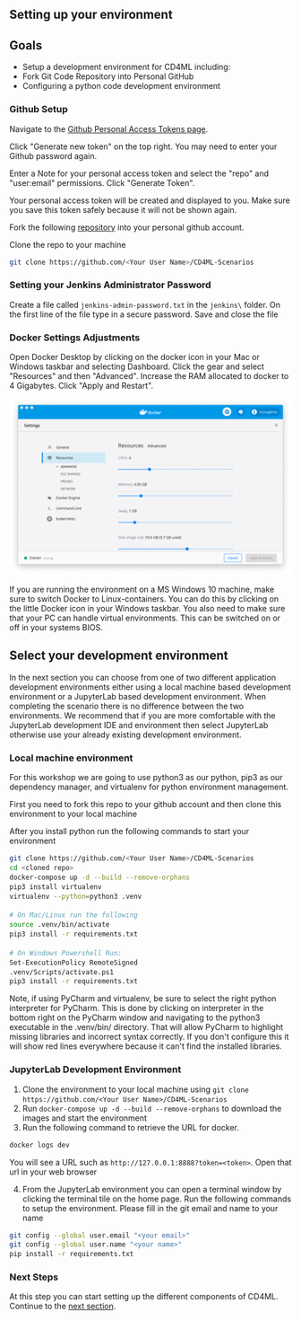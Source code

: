 ## Setting up your environment 

## Goals

* Setup a development environment for CD4ML including:
* Fork Git Code Repository into Personal GitHub
* Configuring a python code development environment

### Github Setup
Navigate to the [Github Personal Access Tokens page](https://github.com/settings/tokens).

Click "Generate new token" on the top right. You may need to enter your Github password again.

Enter a Note for your personal access token and select the "repo" and "user:email" permissions. Click "Generate Token".

Your personal access token will be created and displayed to you. Make sure you save this token safely because it will not be shown again.

Fork the following [repository](https://github.com/ThoughtWorksInc/CD4ML-Scenarios) into your personal github account.

Clone the repo to your machine
```bash
git clone https://github.com/<Your User Name>/CD4ML-Scenarios
```

### Setting your Jenkins Administrator Password
Create a file called `jenkins-admin-password.txt` in the `jenkins\` folder. On the first line of the file type in a secure password. Save and close the file

### Docker Settings Adjustments
Open Docker Desktop by clicking on the docker icon in your Mac or Windows taskbar and selecting Dashboard. Click the gear and select "Resources" and then "Advanced". Increase the RAM allocated to docker to 4 Gigabytes. Click "Apply and Restart".

![DockerSettings](./images/DockerSettings.png)

If you are running the environment on a MS Windows 10 machine, make sure to switch Docker to Linux-containers.
You can do this by clicking on the little Docker icon in your Windows taskbar.
You also need to make sure that your PC can handle virtual environments. This can be switched on or off in your systems BIOS.

## Select your development environment
In the next section you can choose from one of two different application development 
environments either using a local machine based development environment or a 
JupyterLab based development environment. When completing the scenario there is no 
difference between the two environments. We recommend that if you are more comfortable 
with the JupyterLab development IDE and environment then select JupyterLab otherwise use 
your already existing development environment.

### Local machine environment
For this workshop we are going to use python3 as our python, pip3 as our dependency manager, 
and virtualenv for python environment management.

First you need to fork this repo to your github account and then clone this environment to your local machine

After you install python run the following commands to start your environment
```bash
git clone https://github.com/<Your User Name>/CD4ML-Scenarios
cd <cloned repo>
docker-compose up -d --build --remove-orphans
pip3 install virtualenv
virtualenv --python=python3 .venv

# On Mac/Linux run the following
source .venv/bin/activate
pip3 install -r requirements.txt

# On Windows Powershell Run:
Set-ExecutionPolicy RemoteSigned
.venv/Scripts/activate.ps1
pip3 install -r requirements.txt
```

Note, if using PyCharm and virtualenv, be sure to select the right python interpreter for PyCharm. 
This is done by clicking on interpreter in the bottom right on the PyCharm window and 
navigating to the python3 executable in the .venv/bin/ directory. That will allow PyCharm 
to highlight missing libraries and incorrect syntax correctly. If you don't configure this 
it will show red lines everywhere because it can't find the installed libraries.

### JupyterLab Development Environment
1. Clone the environment to your local machine using `git clone https://github.com/<Your User Name>/CD4ML-Scenarios`
2. Run `docker-compose up -d --build --remove-orphans` to download the images and start the environment
3. Run the following command to retrieve the URL for docker. 
```bash
docker logs dev
```
You will see a URL such as `http://127.0.0.1:8888?token=<token>`. Open that url in your web browser

4. From the JupyterLab environment you can open a terminal window by clicking the terminal tile on the home page. Run the following commands to setup the environment. Please fill in the git email and name to your name 
```bash
git config --global user.email "<your email>"
git config --global user.name "<your name>"
pip install -r requirements.txt
```

### Next Steps

At this step you can start setting up the different components of CD4ML. Continue to the [next section](https://github.com/ThoughtworksInc/CD4ML-Scenarios/blob/master/instructions/2-SetupJenkins.md).